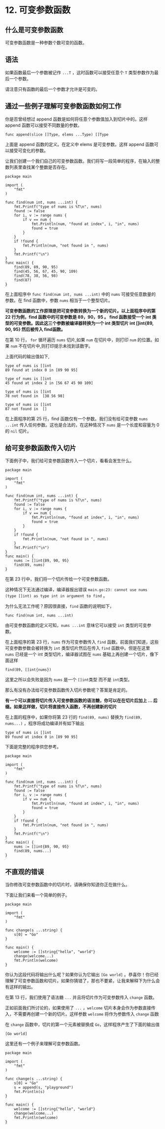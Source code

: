 # 12\. 可变参数函数

## 什么是可变参数函数

可变参数函数是一种参数个数可变的函数。

## 语法

如果函数最后一个参数被记作 `...T` ，这时函数可以接受任意个 `T` 类型参数作为最后一个参数。

请注意只有函数的最后一个参数才允许是可变的。

## 通过一些例子理解可变参数函数如何工作

你是否曾经想过 append 函数是如何将任意个参数值加入到切片中的。这样 append 函数可以接受不同数量的参数。

    
    
    func append(slice []Type, elems ...Type) []Type

上面是 append 函数的定义。在定义中 elems 是可变参数。这样 append 函数可以接受可变化的参数。

让我们创建一个我们自己的可变参数函数。我们将写一段简单的程序，在输入的整数列表里查找某个整数是否存在。

    
    
    package main
    
    import (
        "fmt"
    )
    
    func find(num int, nums ...int) {
        fmt.Printf("type of nums is %T\n", nums)
        found := false
        for i, v := range nums {
            if v == num {
                fmt.Println(num, "found at index", i, "in", nums)
                found = true
            }
        }
        if !found {
            fmt.Println(num, "not found in ", nums)
        }
        fmt.Printf("\n")
    }
    func main() {
        find(89, 89, 90, 95)
        find(45, 56, 67, 45, 90, 109)
        find(78, 38, 56, 98)
        find(87)
    }

在上面程序中 `func find(num int, nums ...int)` 中的 `nums` 可接受任意数量的参数。在 find 函数中，参数
`nums` 相当于一个整型切片。

**可变参数函数的工作原理是把可变参数转换为一个新的切片。以上面程序中的第 22 行为例，find 函数中的可变参数是 89，90，95 。 find
函数接受一个 int 类型的可变参数。因此这三个参数被编译器转换为一个 int 类型切片 int []int{89, 90, 95} 然后被传入
find函数。**

在第 10 行， `for` 循环遍历 `nums` 切片,如果 `num` 在切片中，则打印 `num` 的位置。如果 `num`
不在切片中,则打印提示未找到该数字。

上面代码的输出值如下,

    
    
    type of nums is []int
    89 found at index 0 in [89 90 95]
    
    type of nums is []int
    45 found at index 2 in [56 67 45 90 109]
    
    type of nums is []int
    78 not found in  [38 56 98]
    
    type of nums is []int
    87 not found in  []

在上面程序的第 25 行，find 函数仅有一个参数。我们没有给可变参数 `nums ...int` 传入任何参数。这也是合法的，在这种情况下 `nums`
是一个长度和容量为 0 的 `nil` 切片。

## 给可变参数函数传入切片

下面例子中，我们给可变参数函数传入一个切片，看看会发生什么。

    
    
    package main
    
    import (
        "fmt"
    )
    
    func find(num int, nums ...int) {
        fmt.Printf("type of nums is %T\n", nums)
        found := false
        for i, v := range nums {
            if v == num {
                fmt.Println(num, "found at index", i, "in", nums)
                found = true
            }
        }
        if !found {
            fmt.Println(num, "not found in ", nums)
        }
        fmt.Printf("\n")
    }
    func main() {
        nums := []int{89, 90, 95}
        find(89, nums)
    }

在第 23 行中，我们将一个切片传给一个可变参数函数。

这种情况下无法通过编译，编译器报出错误 `main.go:23: cannot use nums (type []int) as type int in
argument to find` 。

为什么无法工作呢？原因很直接，`find` 函数的说明如下，

    
    
    func find(num int, nums ...int)

由可变参数函数的定义可知，`nums ...int` 意味它可以接受 `int` 类型的可变参数。

在上面程序的第 23 行，`nums` 作为可变参数传入 `find` 函数。前面我们知道，这些可变参数参数会被转换为 `int` 类型切片然后在传入
`find` 函数中。但是在这里 `nums` 已经是一个 int 类型切片，编译器试图在 `nums` 基础上再创建一个切片，像下面这样

    
    
    find(89, []int{nums})

这里之所以会失败是因为 `nums` 是一个 `[]int`类型 而不是 `int`类型。

那么有没有办法给可变参数函数传入切片参数呢？答案是肯定的。

**有一个可以直接将切片传入可变参数函数的语法糖，你可以在在切片后加上 ... 后缀。如果这样做，切片将直接传入函数，不再创建新的切片**

在上面的程序中，如果你将第 23 行的 `find(89, nums)` 替换为 `find(89, nums...)` ，程序将成功编译并有如下输出

    
    
    type of nums is []int
    89 found at index 0 in [89 90 95]

下面是完整的程序供您参考。

    
    
    package main
    
    import (
        "fmt"
    )
    
    func find(num int, nums ...int) {
        fmt.Printf("type of nums is %T\n", nums)
        found := false
        for i, v := range nums {
            if v == num {
                fmt.Println(num, "found at index", i, "in", nums)
                found = true
            }
        }
        if !found {
            fmt.Println(num, "not found in ", nums)
        }
        fmt.Printf("\n")
    }
    func main() {
        nums := []int{89, 90, 95}
        find(89, nums...)
    }

## 不直观的错误

当你修改可变参数函数中的切片时，请确保你知道你正在做什么。

下面让我们来看一个简单的例子。

    
    
    package main
    
    import (
        "fmt"
    )
    
    func change(s ...string) {  
        s[0] = "Go"
    }
    
    func main() {
        welcome := []string{"hello", "world"}
        change(welcome...)
        fmt.Println(welcome)
    }

你认为这段代码将输出什么呢？如果你认为它输出 `[Go world]`
。恭喜你！你已经理解了可变参数函数和切片。如果你猜错了，那也不要紧，让我来解释下为什么会有这样的输出。

在第 13 行，我们使用了语法糖 `...` 并且将切片作为可变参数传入 `change` 函数。

正如前面我们所讨论的，如果使用了 `...` ，`welcome` 切片本身会作为参数直接传入，不需要再创建一个新的切片。这样参数 `welcome`
将作为参数传入 `change` 函数

在 `change` 函数中，切片的第一个元素被替换成 `Go`，这样程序产生了下面的输出值

    
    
    [Go world]

这里还有一个例子来理解可变参数函数。

    
    
    package main
    
    import (
        "fmt"
    )
    
    func change(s ...string) {
        s[0] = "Go"
        s = append(s, "playground")
        fmt.Println(s)
    }
    
    func main() {
        welcome := []string{"hello", "world"}
        change(welcome...)
        fmt.Println(welcome)
    }

